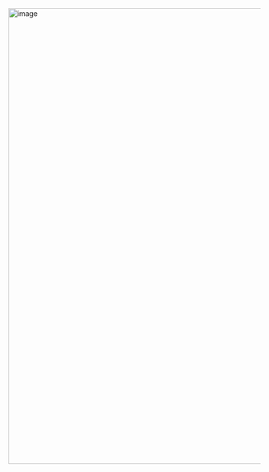 <img width="910" alt="image" src="https://github.com/rubendewindt/QUIZAPP/assets/150623168/778fd5f9-5cb6-4a2a-b626-ab5ebc3312e7">
